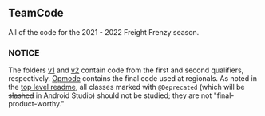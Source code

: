 ## TeamCode
All of the code for the 2021 - 2022 Freight Frenzy season.

### NOTICE
The folders [v1](src/main/java/org/firstinspires/ftc/Team19567/v1) and [v2](src/main/java/org/firstinspires/ftc/Team19567/v2) contain code from the first and second qualifiers, respectively. [Opmode](src/main/java/org/firstinspires/ftc/Team19567/opmode) contains the final code used at regionals.
As noted in the [top level readme](../README.md), all classes marked with `@Deprecated` (which will be ~~slashed~~ in Android Studio) should not be studied; they are not "final-product-worthy."